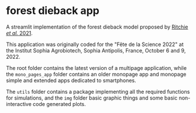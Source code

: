 # forest dieback app

A streamlit implementation of the forest dieback model proposed by [Ritchie *et al.* 2021](https://www.nature.com/articles/s41586-021-03263-2).

This application was originally coded for the "Fête de la Science 2022" at the Institut Sophia Agrobiotech, Sophia Antipolis, France, October 6 and 9, 2022.

The root folder contains the latest version of a multipage application, while the `mono_pages_app` folder contains an older monopage app and monopage simple and extended apps dedicated to smartphones.

The `utils` folder contains a package implementing all the required functions for simulations, and the `img` folder basic graphic things and some basic non-interactive code generated plots.
